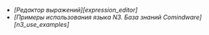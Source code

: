 - _[Редактор выражений][expression_editor]_
- _[Примеры использования языка N3. База знаний Comindware][n3_use_examples]_
